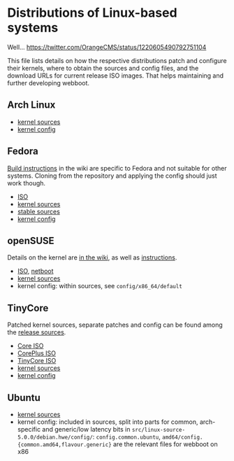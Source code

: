 # Distributions of Linux-based systems

Well... https://twitter.com/OrangeCMS/status/1220605490792751104

This file lists details on how the respective distributions patch and configure
their kernels, where to obtain the sources and config files, and the download
URLs for current release ISO images. That helps maintaining and further
developing webboot.

## Arch Linux

- [kernel sources](https://git.archlinux.org/linux.git?signed#tag=v5.4.14-arch1)
- [kernel config](https://git.archlinux.org/svntogit/packages.git/tree/trunk?h=packages/linux)

## Fedora

[Build instructions](https://fedoraproject.org/wiki/Building_a_custom_kernel)
in the wiki are specific to Fedora and not suitable for other systems.
Cloning from the repository and applying the config should just work though.

- [ISO](https://download.fedoraproject.org/pub/fedora/linux/releases/31/Workstation/x86_64/iso/Fedora-Workstation-Live-x86_64-31-1.9.iso)
- [kernel sources](https://src.fedoraproject.org/rpms/kernel/tree/master)
- [stable sources](https://koji.fedoraproject.org/koji/search?terms=kernel-5.5.0-0.rc6.git3.1.fc32&type=build&match=glob)
- [kernel config](https://src.fedoraproject.org/rpms/kernel/raw/master/f/kernel-x86_64-fedora.config)

## openSUSE

Details on the kernel are [in the wiki](https://en.opensuse.org/Kernel), as well
as [instructions](https://en.opensuse.org/openSUSE:Kernel_git).

- [ISO](https://download.opensuse.org/distribution/leap/15.1/iso/openSUSE-Leap-15.1-DVD-x86_64.iso),
  [netboot](https://download.opensuse.org/distribution/leap/15.1/iso/openSUSE-Leap-15.1-NET-x86_64.iso)
- [kernel sources](https://kernel.opensuse.org/cgit/kernel-source/tree/config/x86_64/default?h=openSUSE-15.2)
- kernel config: within sources, see `config/x86_64/default`

## TinyCore

Patched kernel sources, separate patches and config can be found among the
[release sources](http://tinycorelinux.net/10.x/x86/release/src/kernel/).

- [Core ISO](http://tinycorelinux.net/10.x/x86/release/Core-current.iso)
- [CorePlus ISO](http://tinycorelinux.net/10.x/x86/release/CorePlus-current.iso)
- [TinyCore ISO](http://tinycorelinux.net/10.x/x86/release/TinyCore-current.iso)
- [kernel sources](http://tinycorelinux.net/10.x/x86/release/src/kernel/linux-4.19.10-patched.txz)
- [kernel config](http://tinycorelinux.net/10.x/x86/release/src/kernel/config-4.19.10-tinycore)

## Ubuntu

- [kernel sources](http://security.ubuntu.com/ubuntu/pool/main/l/linux-hwe/linux-source-5.0.0_5.0.0-37.40~18.04.1_all.deb)
- kernel config: included in sources, split into parts for common, arch-specific
  and generic/low latency bits in `src/linux-source-5.0.0/debian.hwe/config/`:
  `config.common.ubuntu`, `amd64/config.{common.amd64,flavour.generic}` are
  the relevant files for webboot on x86
